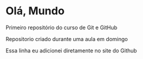 # Olá, Mundo
 Primeiro repositório do curso de Git e GitHub

Repositorio criado durante uma aula em domingo

Essa linha eu adicionei diretamente no site do Github
